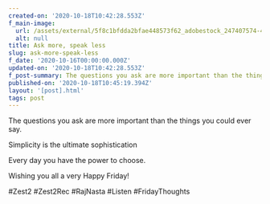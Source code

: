 ```yaml
---
created-on: '2020-10-18T10:42:28.553Z'
f_main-image:
  url: /assets/external/5f8c1bfdda2bfae448573f62_adobestock_247407574-480x240.jpeg
  alt: null
title: Ask more, speak less
slug: ask-more-speak-less
f_date: '2020-10-16T00:00:00.000Z'
updated-on: '2020-10-18T10:42:28.553Z'
f_post-summary: The questions you ask are more important than the things you could ever say.
published-on: '2020-10-18T10:45:19.394Z'
layout: '[post].html'
tags: post
---
```


The questions you ask are more important than the things you could ever say.

Simplicity is the ultimate sophistication

Every day you have the power to choose.

Wishing you all a very Happy Friday!

#Zest2 #Zest2Rec #RajNasta #Listen #FridayThoughts
